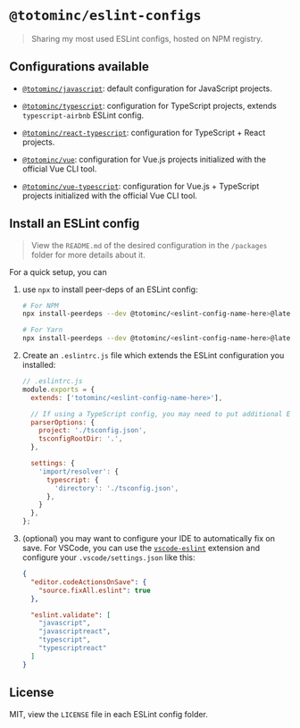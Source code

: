 # `@totominc/eslint-configs`

> Sharing my most used ESLint configs, hosted on NPM registry.

## Configurations available

- [`@totominc/javascript`](https://github.com/TotomInc/eslint-configs/tree/master/packages/eslint-config-javascript): default configuration for JavaScript projects.

- [`@totominc/typescript`](https://github.com/TotomInc/eslint-configs/tree/master/packages/eslint-config-typescript): configuration for TypeScript projects, extends `typescript-airbnb` ESLint config.

- [`@totominc/react-typescript`](https://github.com/TotomInc/eslint-configs/tree/master/packages/eslint-config-react-typescript): configuration for TypeScript + React projects.

- [`@totominc/vue`](https://github.com/TotomInc/eslint-configs/tree/master/packages/eslint-config-vue): configuration for Vue.js projects initialized with the official Vue CLI tool.

- [`@totominc/vue-typescript`](https://github.com/TotomInc/eslint-configs/tree/master/packages/eslint-config-vue-typescript): configuration for Vue.js + TypeScript projects initialized with the official Vue CLI tool.

## Install an ESLint config

> View the `README.md` of the desired configuration in the `/packages` folder for more details about it.

For a quick setup, you can

1. use `npx` to install peer-deps of an ESLint config:

    ```bash
    # For NPM
    npx install-peerdeps --dev @totominc/<eslint-config-name-here>@latest

    # For Yarn
    npx install-peerdeps --dev @totominc/<eslint-config-name-here>@latest --yarn
    ```

2. Create an `.eslintrc.js` file which extends the ESLint configuration you installed:

    ```javascript
    // .eslintrc.js
    module.exports = {
      extends: ['totominc/<eslint-config-name-here>'],

      // If using a TypeScript config, you may need to put additional ESLint settings such as:
      parserOptions: {
        project: './tsconfig.json',
        tsconfigRootDir: '.',
      },

      settings: {
        'import/resolver': {
          typescript: {
            'directory': './tsconfig.json',
          },
        }
      },
    };
    ```

3. (optional) you may want to configure your IDE to automatically fix on save. For VSCode, you can use the
[`vscode-eslint`](https://marketplace.visualstudio.com/items?itemName=dbaeumer.vscode-eslint) extension and configure
your `.vscode/settings.json` like this:

    ```json
    {
      "editor.codeActionsOnSave": {
        "source.fixAll.eslint": true
      },

      "eslint.validate": [
        "javascript",
        "javascriptreact",
        "typescript",
        "typescriptreact"
      ]
    }
    ```

## License

MIT, view the `LICENSE` file in each ESLint config folder.
